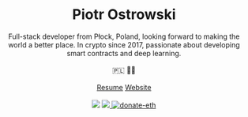 <h1 align="center">
  Piotr Ostrowski
</h1>
<div align="center">
 Full-stack developer from Płock, Poland, looking forward to making the world a better place.
 In crypto since 2017, passionate about developing smart contracts and deep learning. 
 <br />
 <br />
 🇵🇱 🏳️‍🌈
</div>
<br />
<div align="center">
  <a href="https://github.com/piotrostr/resume">Resume</a>
  <a href="https://piotrostr.com">Website</a>
</div>
<br />
<div align="center">
<img src="https://img.shields.io/badge/%E2%9D%A4%EF%B8%8F-open--source-red" />
<a href="mailto:piotr.ostrowski@aol.com">
 <img src="https://img.shields.io/badge/%F0%9F%93%AB-piotr.ostrowski@aol.com-blue" /> 
</a>
 <a href="https://en.cryptobadges.io/donate/0x2eD29d982B0120d49899a7cC7AfE7f5d5435bC97">
  <img src="https://camo.githubusercontent.com/e96ba7a90d666c76a314e022e072252435a4b271d63b5959e0d4cd7fdbb1032e/68747470733a2f2f656e2e63727970746f6261646765732e696f2f62616467652f6d6963726f2f307865386364663032656664386162306134393064376232636231333535333338396339626339333265" alt="donate-eth" />
</a>
</div>
